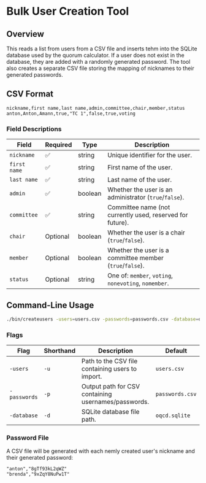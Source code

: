 # Bulk User Creation Tool

## Overview

This reads a list from users from a CSV file and inserts tehm into the SQLite database used by the quorum calculator. If
a user does not exist in the database, they are added with a randomly generated password. The tool also creates a
separate CSV file storing the mapping of nicknames to their generated passwords.

## CSV Format

```csv
nickname,first name,last name,admin,committee,chair,member,status
anton,Anton,Amann,true,"TC 1",false,true,voting
```

### Field Descriptions

| Field        | Required | Type    | Description                                               |
|--------------|----------|---------|-----------------------------------------------------------|
| `nickname`   | ✅        | string  | Unique identifier for the user.                           |
| `first name` | ✅        | string  | First name of the user.                                   |
| `last name`  | ✅        | string  | Last name of the user.                                    |
| `admin`      | ✅        | boolean | Whether the user is an administrator (`true`/`false`).    |
| `committee`  | ✅        | string  | Committee name (not currently used, reserved for future). |
| `chair`      | Optional | boolean | Whether the user is a chair (`true`/`false`).             |
| `member`     | Optional | boolean | Whether the user is a committee member (`true`/`false`).  |
| `status`     | Optional | string  | One of: `member`, `voting`, `nonevoting`, `nomember`.     |

## Command-Line Usage

```sh
./bin/createusers -users=users.csv -passwords=passwords.csv -database=oqcd.sqlite
```

### Flags

| Flag         | Shorthand | Description                                         | Default         |
|--------------|-----------|-----------------------------------------------------|-----------------|
| `-users`     | `-u`      | Path to the CSV file containing users to import.    | `users.csv`     |
| `-passwords` | `-p`      | Output path for CSV containing usernames/passwords. | `passwords.csv` |
| `-database`  | `-d`      | SQLite database file path.                          | `oqcd.sqlite`   |

### Password File

A CSV file will be generated with each nemly created user's nickname and their generated password:

```csv
"anton","8gTf93kL2qWZ"
"brenda","9xZqY8NuPw1T"
```